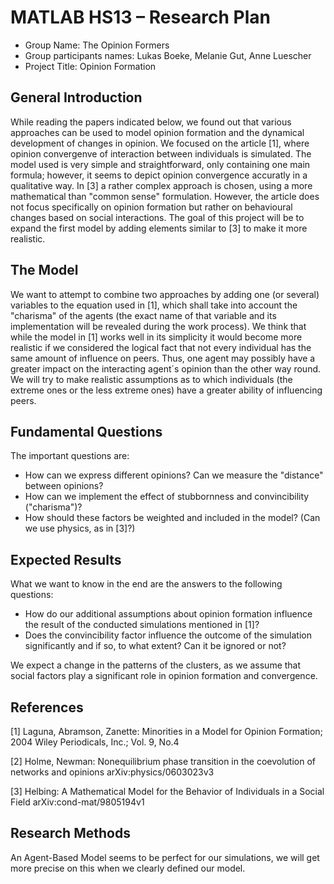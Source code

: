 ﻿# MATLAB HS13 – Research Plan

* Group Name: The Opinion Formers
* Group participants names: Lukas Boeke, Melanie Gut, Anne Luescher
* Project Title: Opinion Formation

## General Introduction

While reading the papers indicated below, we found out that various approaches can be used to model opinion formation and the dynamical development of changes in opinion. We focused on the article [1], where opinion convergenve of interaction between individuals is simulated. The model used is very simple and straightforward, only containing one main formula; however, it seems to depict opinion convergence accuratly in a qualitative way. In [3] a rather complex approach is chosen, using a more mathematical than "common sense" formulation. However, the article does not focus specifically on opinion formation but rather on behavioural changes based on social interactions. The goal of this project will be to expand the first model by adding elements similar to [3] to make it more realistic.

## The Model

We want to attempt to combine two approaches by adding one (or several) variables to the equation used in [1], which shall take into account the "charisma" of the agents (the exact name of that variable and its implementation will be revealed during the work process). We think that while the model in [1] works well in its simplicity it would become more realistic if we considered the logical fact that not every individual has the same amount of influence on peers. Thus, one agent may possibly have a greater impact on the interacting agent´s opinion than the other way round. We will try to make realistic assumptions as to which individuals (the extreme ones or the less extreme ones) have a greater ability of influencing peers.

## Fundamental Questions

The important questions are:

* How can we express different opinions? Can we measure the "distance" between opinions?
* How can we implement the effect of stubbornness and convincibility ("charisma")?
* How should these factors be weighted and included in the model? (Can we use physics, as in [3]?)

## Expected Results

What we want to know in the end are the answers to the following questions:

* How do our additional assumptions about opinion formation influence the result of the conducted simulations mentioned in [1]?
* Does the convincibility factor influence the outcome of the simulation significantly and if so, to what extent? Can it be ignored or not?

We expect a change in the patterns of the clusters, as we assume that social factors play a significant role in opinion formation and convergence.
## References 

[1] Laguna, Abramson, Zanette: Minorities in a Model for Opinion Formation; 
2004 Wiley Periodicals, Inc.; Vol. 9, No.4

[2] Holme, Newman: Nonequilibrium phase transition in the coevolution of networks and opinions
arXiv:physics/0603023v3

[3] Helbing: A Mathematical Model for the Behavior of Individuals in a Social Field
arXiv:cond-mat/9805194v1

## Research Methods

An Agent-Based Model seems to be perfect for our simulations, we will get more precise on this when we clearly defined our model.